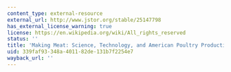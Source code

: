 ```yaml
---
content_type: external-resource
external_url: http://www.jstor.org/stable/25147798
has_external_license_warning: true
license: https://en.wikipedia.org/wiki/All_rights_reserved
status: ''
title: 'Making Meat: Science, Technology, and American Poultry Production'
uid: 339faf93-348a-4011-82de-131b7f2254e7
wayback_url: ''
---
```

